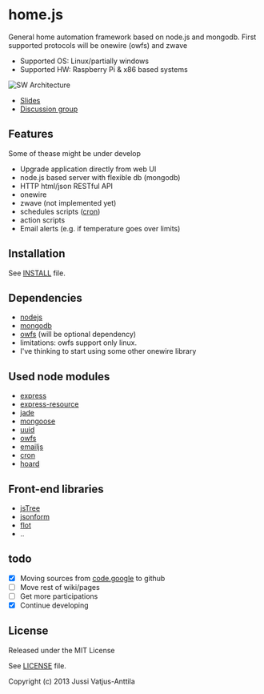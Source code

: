 # home.js
General home automation framework based on node.js and mongodb. First supported protocols will be onewire (owfs) and zwave

 * Supported OS: Linux/partially windows
 * Supported HW: Raspberry Pi & x86 based systems

![SW Architecture](https://raw.github.com/wiki/jupe/home.js/homejs.png)

* [Slides](https://docs.google.com/presentation/d/170iVTeOct5t582AydG844MueAhtyf9o6j5V6DbciLRM/edit?usp=sharing)
* [Discussion group](http://groups.google.com/group/node-home-automatino)

## Features
Some of thease might be under develop
 * Upgrade application directly from web UI
 * node.js based server with flexible db (mongodb)
 * HTTP html/json RESTful API
 * onewire
 * zwave (not implemented yet)
 * schedules scripts ([cron](https://npmjs.org/package/cron))
 * action scripts
 * Email alerts (e.g. if temperature goes over limits)

## Installation

See [INSTALL](https://github.com/jupe/home.js/blob/master/INSTALL) file.

## Dependencies
* [nodejs](www.nodejs.org)
* [mongodb](mongodb.org)
* [owfs](www.owfs.org)  (will be optional dependency)
 * limitations: owfs support only linux.
  * I've thinking to start using some other onewire library


## Used node modules
 * [express](http://expressjs.com/)
 * [express-resource](https://github.com/visionmedia/express-resource)
 * [jade](http://jade-lang.com/)
 * [mongoose](http://mongoosejs.com/)
 * [uuid](https://github.com/broofa/node-uuid)
 * [owfs](https://npmjs.org/package/owf)
 * [emailjs](https://npmjs.org/package/emailjs)
 * [cron](https://npmjs.org/package/cron)
 * [hoard](https://github.com/cgbystrom/hoard)


## Front-end libraries
 * [jsTree](http://www.jstree.com)
 * [jsonform](https://github.com/joshfire/jsonform)
 * [flot](http://www.flotcharts.org/)
 * ..

## todo
- [x] Moving sources from [code.google](https://code.google.com/p/node-home-automation/) to github
- [ ] Move rest of wiki/pages
- [ ] Get more participations
- [X] Continue developing

## License


Released under the MIT License

See [LICENSE](https://github.com/jupe/home.js/blob/master/LICENSE) file.

Copyright (c) 2013 Jussi Vatjus-Anttila